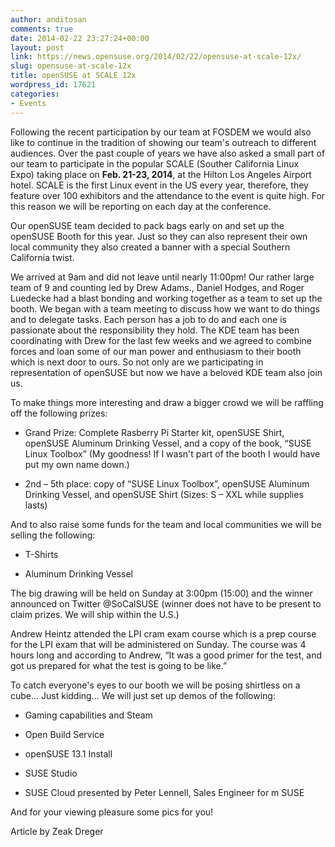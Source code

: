```yaml
---
author: anditosan
comments: true
date: 2014-02-22 23:27:24+00:00
layout: post
link: https://news.opensuse.org/2014/02/22/opensuse-at-scale-12x/
slug: opensuse-at-scale-12x
title: openSUSE at SCALE 12x
wordpress_id: 17621
categories:
- Events
---
```


Following the recent participation by our team at FOSDEM we would also like to continue in the tradition of showing our team's outreach to different audiences. Over the past couple of years we have also asked a small part of our team to participate in the popular SCALE (Souther California Linux Expo) taking place on **Feb. 21-23, 2014**, at the Hilton Los Angeles Airport hotel. SCALE is the first Linux event in the US every year, therefore, they feature over 100 exhibitors and the attendance to the event is quite high. For this reason we will be reporting on each day at the conference.

Our openSUSE team decided to pack bags early on and set up the openSUSE Booth for this year. Just so they can also represent their own local community they also created a banner with a special Southern California twist.

We arrived at 9am and did not leave until nearly 11:00pm! Our rather large team of 9 and counting led by Drew Adams., Daniel Hodges, and Roger Luedecke had a blast bonding and working together as a team to set up the booth. We began with a team meeting to discuss how we want to do things and to delegate tasks. Each person has a job to do and each one is passionate about the responsibility they hold. The KDE team has been coordinating with Drew for the last few weeks and we agreed to combine forces and loan some of our man power and enthusiasm to their booth which is next door to ours. So not only are we participating in representation of openSUSE but now we have a beloved KDE team also join us.

To make things more interesting and draw a bigger crowd we will be raffling off the following prizes:



	
  * Grand Prize: Complete Rasberry Pi Starter kit, openSUSE Shirt, openSUSE Aluminum Drinking Vessel, and a copy of the book, “SUSE Linux Toolbox” (My goodness! If I wasn't part of the booth I would have put my own name down.)

	
  * 2nd – 5th place: copy of “SUSE Linux Toolbox”, openSUSE Aluminum Drinking Vessel, and openSUSE Shirt (Sizes: S – XXL while supplies lasts)


And to also raise some funds for the team and local communities we will be selling the following:

	
  * T-Shirts

	
  * Aluminum Drinking Vessel


The big drawing will be held on Sunday at 3:00pm (15:00) and the winner announced on Twitter @SoCalSUSE (winner does not have to be present to claim prizes. We will ship within the U.S.)

Andrew Heintz attended the LPI cram exam course which is a prep course for the LPI exam that will be administered on Sunday. The course was 4 hours long and according to Andrew, “It was a good primer for the test, and got us prepared for what the test is going to be like.”

To catch everyone's eyes to our booth we will be posing shirtless on a cube... Just kidding... We will just set up demos of the following:

	
  * Gaming capabilities and Steam

	
  * Open Build Service

	
  * openSUSE 13.1 Install

	
  * SUSE Studio

	
  * SUSE Cloud presented by Peter Lennell, Sales Engineer for m SUSE


And for your viewing pleasure some pics for you!





Article by Zeak Dreger
